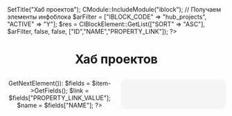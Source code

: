 <?php
require($_SERVER["DOCUMENT_ROOT"]."/bitrix/header.php");
$APPLICATION->SetTitle("Хаб проектов");

CModule::IncludeModule("iblock");

// Получаем элементы инфоблока
$arFilter = ["IBLOCK_CODE" => "hub_projects", "ACTIVE" => "Y"];
$res = CIBlockElement::GetList(["SORT" => "ASC"], $arFilter, false, false, ["ID","NAME","PROPERTY_LINK"]);
?>

<div class="hub-container">
  <h1>Хаб проектов</h1>
  <div class="hub-grid">
    <?php while($item = $res->GetNextElement()):
        $fields = $item->GetFields();
        $link = $fields["PROPERTY_LINK_VALUE"];
        $name = $fields["NAME"];
    ?>
      <a href="<?=htmlspecialchars($link)?>" class="hub-card" target="_blank">
        <?=$name?>
      </a>
    <?php endwhile; ?>
  </div>
</div>

<style>
  .hub-container {
    max-width: 900px;
    margin: 0 auto;
    text-align: center;
  }
  .hub-grid {
    display: grid;
    grid-template-columns: repeat(auto-fit, minmax(200px,1fr));
    gap: 20px;
    margin-top: 30px;
  }
  .hub-card {
    display: block;
    padding: 20px;
    background: #f5f5f5;
    border-radius: 12px;
    text-decoration: none;
    color: #333;
    font-weight: bold;
    transition: 0.3s;
  }
  .hub-card:hover {
    background: #0070f3;
    color: #fff;
  }
</style>

<?php
require($_SERVER["DOCUMENT_ROOT"]."/bitrix/footer.php");
?>
